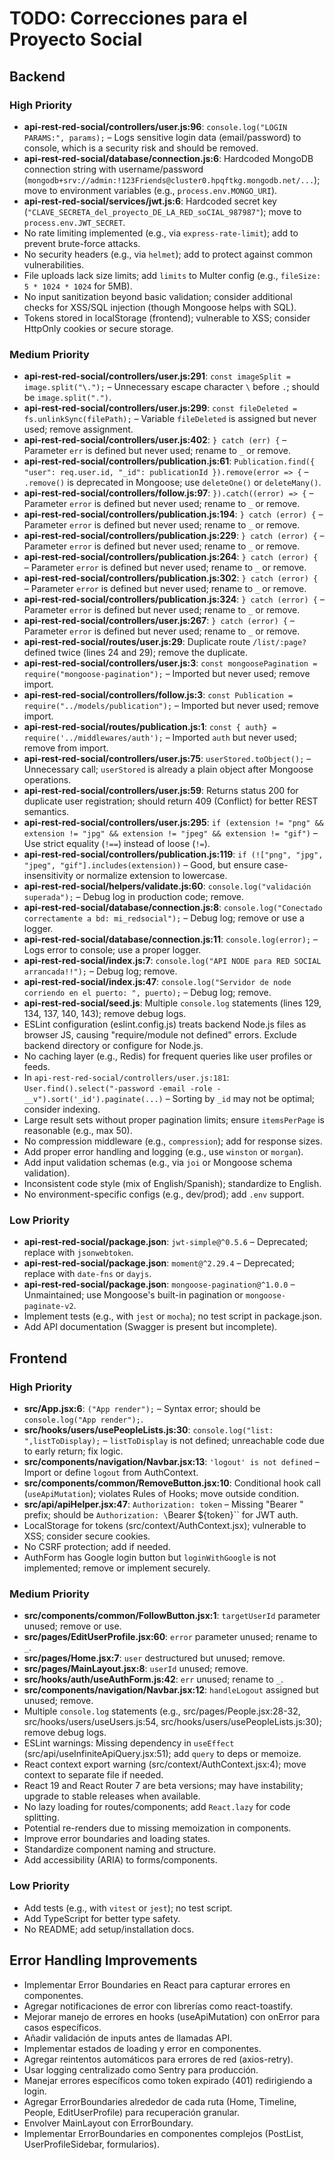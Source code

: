 # TODO: Correcciones para el Proyecto Social

## Backend

### High Priority
- **api-rest-red-social/controllers/user.js:96**: `console.log("LOGIN PARAMS:", params);` – Logs sensitive login data (email/password) to console, which is a security risk and should be removed.
- **api-rest-red-social/database/connection.js:6**: Hardcoded MongoDB connection string with username/password (`mongodb+srv://admin:!123Friends@cluster0.hpqftkg.mongodb.net/...`); move to environment variables (e.g., `process.env.MONGO_URI`).
- **api-rest-red-social/services/jwt.js:6**: Hardcoded secret key (`"CLAVE_SECRETA_del_proyecto_DE_LA_RED_soCIAL_987987"`); move to `process.env.JWT_SECRET`.
- No rate limiting implemented (e.g., via `express-rate-limit`); add to prevent brute-force attacks.
- No security headers (e.g., via `helmet`); add to protect against common vulnerabilities.
- File uploads lack size limits; add `limits` to Multer config (e.g., `fileSize: 5 * 1024 * 1024` for 5MB).
- No input sanitization beyond basic validation; consider additional checks for XSS/SQL injection (though Mongoose helps with SQL).
- Tokens stored in localStorage (frontend); vulnerable to XSS; consider HttpOnly cookies or secure storage.

### Medium Priority
- **api-rest-red-social/controllers/user.js:291**: `const imageSplit = image.split("\.");` – Unnecessary escape character `\` before `.`; should be `image.split(".")`.
- **api-rest-red-social/controllers/user.js:299**: `const fileDeleted = fs.unlinkSync(filePath);` – Variable `fileDeleted` is assigned but never used; remove assignment.
- **api-rest-red-social/controllers/user.js:402**: `} catch (err) {` – Parameter `err` is defined but never used; rename to `_` or remove.
- **api-rest-red-social/controllers/publication.js:61**: `Publication.find({ "user": req.user.id, "_id": publicationId }).remove(error => {` – `.remove()` is deprecated in Mongoose; use `deleteOne()` or `deleteMany()`.
- **api-rest-red-social/controllers/follow.js:97**: `}).catch((error) => {` – Parameter `error` is defined but never used; rename to `_` or remove.
- **api-rest-red-social/controllers/publication.js:194**: `} catch (error) {` – Parameter `error` is defined but never used; rename to `_` or remove.
- **api-rest-red-social/controllers/publication.js:229**: `} catch (error) {` – Parameter `error` is defined but never used; rename to `_` or remove.
- **api-rest-red-social/controllers/publication.js:264**: `} catch (error) {` – Parameter `error` is defined but never used; rename to `_` or remove.
- **api-rest-red-social/controllers/publication.js:302**: `} catch (error) {` – Parameter `error` is defined but never used; rename to `_` or remove.
- **api-rest-red-social/controllers/publication.js:324**: `} catch (error) {` – Parameter `error` is defined but never used; rename to `_` or remove.
- **api-rest-red-social/controllers/user.js:267**: `} catch (error) {` – Parameter `error` is defined but never used; rename to `_` or remove.
- **api-rest-red-social/routes/user.js:29**: Duplicate route `/list/:page?` defined twice (lines 24 and 29); remove the duplicate.
- **api-rest-red-social/controllers/user.js:3**: `const mongoosePagination = require("mongoose-pagination");` – Imported but never used; remove import.
- **api-rest-red-social/controllers/follow.js:3**: `const Publication = require("../models/publication");` – Imported but never used; remove import.
- **api-rest-red-social/routes/publication.js:1**: `const { auth} = require('../middlewares/auth');` – Imported `auth` but never used; remove from import.
- **api-rest-red-social/controllers/user.js:75**: `userStored.toObject();` – Unnecessary call; `userStored` is already a plain object after Mongoose operations.
- **api-rest-red-social/controllers/user.js:59**: Returns status 200 for duplicate user registration; should return 409 (Conflict) for better REST semantics.
- **api-rest-red-social/controllers/user.js:295**: `if (extension != "png" && extension != "jpg" && extension != "jpeg" && extension != "gif")` – Use strict equality (`!==`) instead of loose (`!=`).
- **api-rest-red-social/controllers/publication.js:119**: `if (!["png", "jpg", "jpeg", "gif"].includes(extension))` – Good, but ensure case-insensitivity or normalize extension to lowercase.
- **api-rest-red-social/helpers/validate.js:60**: `console.log("validación superada");` – Debug log in production code; remove.
- **api-rest-red-social/database/connection.js:8**: `console.log("Conectado correctamente a bd: mi_redsocial");` – Debug log; remove or use a logger.
- **api-rest-red-social/database/connection.js:11**: `console.log(error);` – Logs error to console; use a proper logger.
- **api-rest-red-social/index.js:7**: `console.log("API NODE para RED SOCIAL arrancada!!");` – Debug log; remove.
- **api-rest-red-social/index.js:47**: `console.log("Servidor de node corriendo en el puerto: ", puerto);` – Debug log; remove.
- **api-rest-red-social/seed.js**: Multiple `console.log` statements (lines 129, 134, 137, 140, 143); remove debug logs.
- ESLint configuration (eslint.config.js) treats backend Node.js files as browser JS, causing "require/module not defined" errors. Exclude backend directory or configure for Node.js.
- No caching layer (e.g., Redis) for frequent queries like user profiles or feeds.
- In `api-rest-red-social/controllers/user.js:181`: `User.find().select("-password -email -role -__v").sort('_id').paginate(...)` – Sorting by `_id` may not be optimal; consider indexing.
- Large result sets without proper pagination limits; ensure `itemsPerPage` is reasonable (e.g., max 50).
- No compression middleware (e.g., `compression`); add for response sizes.
- Add proper error handling and logging (e.g., use `winston` or `morgan`).
- Add input validation schemas (e.g., via `joi` or Mongoose schema validation).
- Inconsistent code style (mix of English/Spanish); standardize to English.
- No environment-specific configs (e.g., dev/prod); add `.env` support.

### Low Priority
- **api-rest-red-social/package.json**: `jwt-simple@^0.5.6` – Deprecated; replace with `jsonwebtoken`.
- **api-rest-red-social/package.json**: `moment@^2.29.4` – Deprecated; replace with `date-fns` or `dayjs`.
- **api-rest-red-social/package.json**: `mongoose-pagination@^1.0.0` – Unmaintained; use Mongoose's built-in pagination or `mongoose-paginate-v2`.
- Implement tests (e.g., with `jest` or `mocha`); no test script in package.json.
- Add API documentation (Swagger is present but incomplete).

## Frontend

### High Priority
- **src/App.jsx:6**: `("App render");` – Syntax error; should be `console.log("App render");`.
- **src/hooks/users/usePeopleLists.js:30**: `console.log("list: ",listToDisplay);` – `listToDisplay` is not defined; unreachable code due to early return; fix logic.
- **src/components/navigation/Navbar.jsx:13**: `'logout' is not defined` – Import or define `logout` from AuthContext.
- **src/components/common/RemoveButton.jsx:10**: Conditional hook call (`useApiMutation`); violates Rules of Hooks; move outside condition.
- **src/api/apiHelper.jsx:47**: `Authorization: token` – Missing "Bearer " prefix; should be `Authorization: \`Bearer ${token}\`` for JWT auth.
- LocalStorage for tokens (src/context/AuthContext.jsx); vulnerable to XSS; consider secure cookies.
- No CSRF protection; add if needed.
- AuthForm has Google login button but `loginWithGoogle` is not implemented; remove or implement securely.

### Medium Priority
- **src/components/common/FollowButton.jsx:1**: `targetUserId` parameter unused; remove or use.
- **src/pages/EditUserProfile.jsx:60**: `error` parameter unused; rename to `_`.
- **src/pages/Home.jsx:7**: `user` destructured but unused; remove.
- **src/pages/MainLayout.jsx:8**: `userId` unused; remove.
- **src/hooks/auth/useAuthForm.js:42**: `err` unused; rename to `_`.
- **src/components/navigation/Navbar.jsx:12**: `handleLogout` assigned but unused; remove.
- Multiple `console.log` statements (e.g., src/pages/People.jsx:28-32, src/hooks/users/useUsers.js:54, src/hooks/users/usePeopleLists.js:30); remove debug logs.
- ESLint warnings: Missing dependency in `useEffect` (src/api/useInfiniteApiQuery.jsx:51); add `query` to deps or memoize.
- React context export warning (src/context/AuthContext.jsx:4); move context to separate file if needed.
- React 19 and React Router 7 are beta versions; may have instability; upgrade to stable releases when available.
- No lazy loading for routes/components; add `React.lazy` for code splitting.
- Potential re-renders due to missing memoization in components.
- Improve error boundaries and loading states.
- Standardize component naming and structure.
- Add accessibility (ARIA) to forms/components.

### Low Priority
- Add tests (e.g., with `vitest` or `jest`); no test script.
- Add TypeScript for better type safety.
- No README; add setup/installation docs.

## Error Handling Improvements
- Implementar Error Boundaries en React para capturar errores en componentes.
- Agregar notificaciones de error con librerías como react-toastify.
- Mejorar manejo de errores en hooks (useApiMutation) con onError para casos específicos.
- Añadir validación de inputs antes de llamadas API.
- Implementar estados de loading y error en componentes.
- Agregar reintentos automáticos para errores de red (axios-retry).
- Usar logging centralizado como Sentry para producción.
- Manejar errores específicos como token expirado (401) redirigiendo a login.
- Agregar ErrorBoundaries alrededor de cada ruta (Home, Timeline, People, EditUserProfile) para recuperación granular.
- Envolver MainLayout con ErrorBoundary.
- Implementar ErrorBoundaries en componentes complejos (PostList, UserProfileSidebar, formularios).